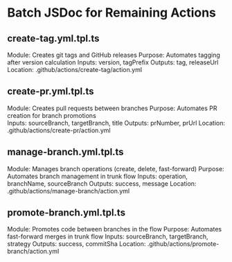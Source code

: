 # Batch JSDoc for Remaining Actions

## create-tag.yml.tpl.ts
Module: Creates git tags and GitHub releases
Purpose: Automates tagging after version calculation
Inputs: version, tagPrefix
Outputs: tag, releaseUrl
Location: .github/actions/create-tag/action.yml

## create-pr.yml.tpl.ts
Module: Creates pull requests between branches
Purpose: Automates PR creation for branch promotions  
Inputs: sourceBranch, targetBranch, title
Outputs: prNumber, prUrl
Location: .github/actions/create-pr/action.yml

## manage-branch.yml.tpl.ts
Module: Manages branch operations (create, delete, fast-forward)
Purpose: Automates branch management in trunk flow
Inputs: operation, branchName, sourceBranch
Outputs: success, message
Location: .github/actions/manage-branch/action.yml

## promote-branch.yml.tpl.ts
Module: Promotes code between branches in the flow
Purpose: Automates fast-forward merges in trunk flow
Inputs: sourceBranch, targetBranch, strategy
Outputs: success, commitSha
Location: .github/actions/promote-branch/action.yml

